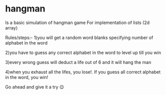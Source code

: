 # hangman
Is a basic simulation of hangman game
For implementation of lists (2d array)

Rules/steps:-
1)you will get a random word blanks specifying number of alphabet in the word

2)you have to guess any correct alphabet in the word to level up till you win

3)every wrong guess will deduct a life out of 6 and it will hang the man

4)when you exhaust all the lifes, you lose!. If you guess all correct alphabet in the word, you win!
 
Go ahead and give it a try 😉
